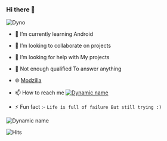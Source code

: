 ### Hi there 👋

![Dyno](https://github.com/Gwenstephanie/archives/raw/master/dino.gif)

- 🌱 I’m currently learning Android
- 👯 I’m looking to collaborate on projects
- 🤔 I’m looking for help with My projects
- 💬 Not enough qualified To answer anything
- 🌐 [Modzilla](https://t.me/modzilla)
- 📫 How to reach me [![Dynamic name](https://img.shields.io/badge/iggie-30302f?style=flat&logo=telegram)](https://t.me/iggie)

- ⚡ Fun fact :- `Life is full of failure But still trying :)`

![Dynamic name](https://github-readme-stats.vercel.app/api?username=gwenstephanie&show_icons=true&title_color=fff&icon_color=79ff97&text_color=9f9f9f&bg_color=151515)

![Hits](https://hits.seeyoufarm.com/api/count/incr/badge.svg?url=https://github.com/gwenstephanie/)
